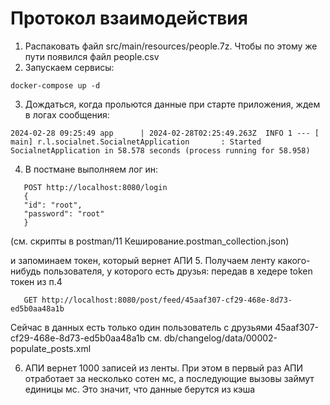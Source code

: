 # Протокол взаимодействия
1. Распаковать файл src/main/resources/people.7z. Чтобы по этому же пути появился файл people.csv
2. Запускаем сервисы:
```
docker-compose up -d
```
3. Дождаться, когда прольются данные при старте приложения, ждем в логах сообщения:
```
2024-02-28 09:25:49 app      | 2024-02-28T02:25:49.263Z  INFO 1 --- [           main] r.l.socialnet.SocialnetApplication       : Started SocialnetApplication in 58.578 seconds (process running for 58.958)
```

4. В постмане выполняем лог ин:
```
   POST http://localhost:8080/login
   {
   "id": "root",
   "password": "root"
   }
```
(см. скрипты в postman/11 Кеширование.postman_collection.json)

и запоминаем токен, который вернет АПИ
5. Получаем ленту какого-нибудь пользователя, у которого есть друзья:
передав в хедере token токен из п.4
```
   GET http://localhost:8080/post/feed/45aaf307-cf29-468e-8d73-ed5b0aa48a1b
```
Сейчас в данных есть только один пользователь с друзьями 45aaf307-cf29-468e-8d73-ed5b0aa48a1b
см. db/changelog/data/00002-populate_posts.xml

6. АПИ вернет 1000 записей из ленты. При этом в первый раз АПИ отработает за несколько сотен мс, а последующие вызовы 
займут единицы мс. Это значит, что данные берутся из кэша
